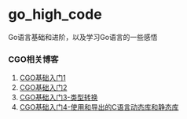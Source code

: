 # go_high_code
Go语言基础和进阶，以及学习Go语言的一些感悟

### CGO相关博客
1. [CGO基础入门1](https://zhuanlan.zhihu.com/p/376839604)
2. [CGO基础入门2](https://zhuanlan.zhihu.com/p/377069455)
3. [CGO基础入门3-类型转换](https://zhuanlan.zhihu.com/p/380728218)
4. [CGO基础入门4-使用和导出的C语言动态库和静态库](https://zhuanlan.zhihu.com/p/382586374)